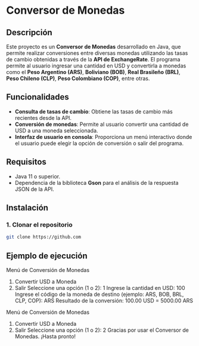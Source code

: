 # Conversor de Monedas

## Descripción

Este proyecto es un **Conversor de Monedas** desarrollado en Java, que permite realizar conversiones entre diversas monedas utilizando las tasas de cambio obtenidas a través de la **API de ExchangeRate**. El programa permite al usuario ingresar una cantidad en USD y convertirla a monedas como el **Peso Argentino (ARS)**, **Boliviano (BOB)**, **Real Brasileño (BRL)**, **Peso Chileno (CLP)**, **Peso Colombiano (COP)**, entre otras.

## Funcionalidades

- **Consulta de tasas de cambio**: Obtiene las tasas de cambio más recientes desde la API.
- **Conversión de monedas**: Permite al usuario convertir una cantidad de USD a una moneda seleccionada.
- **Interfaz de usuario en consola**: Proporciona un menú interactivo donde el usuario puede elegir la opción de conversión o salir del programa.

## Requisitos

- Java 11 o superior.
- Dependencia de la biblioteca **Gson** para el análisis de la respuesta JSON de la API.

## Instalación

### 1. Clonar el repositorio

```bash
git clone https://github.com

```
## Ejemplo de ejecución

Menú de Conversión de Monedas
1. Convertir USD a Moneda
2. Salir
   Seleccione una opción (1 o 2): 1
   Ingrese la cantidad en USD: 100
   Ingrese el código de la moneda de destino (ejemplo: ARS, BOB, BRL, CLP, COP): ARS
   Resultado de la conversión: 100.00 USD = 5000.00 ARS

Menú de Conversión de Monedas
1. Convertir USD a Moneda
2. Salir
   Seleccione una opción (1 o 2): 2
   Gracias por usar el Conversor de Monedas. ¡Hasta pronto!
